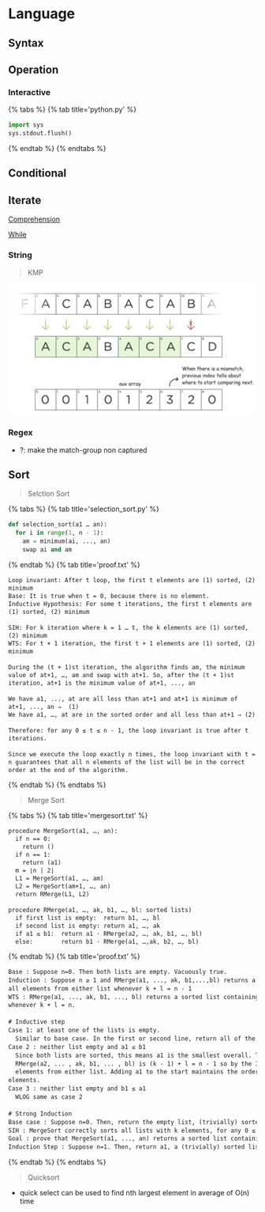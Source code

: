 # Language

## Syntax

## Operation

### Interactive

{% tabs %}
{% tab title='python.py' %}

```py
import sys
sys.stdout.flush()
```

{% endtab %}
{% endtabs %}

## Conditional

## Iterate

[Comprehension](https://docs.google.com/forms/d/1yUmg8IRuwrDaf8NayKeoDjLZv7XDIQHcbVUY9PJ-SP0/edit)

[While](https://docs.google.com/forms/d/18QwLLbameGJBtyrTsBI046VqHAIhMpxYD5KjK4bFcIM/edit)

### String

> KMP

![alt](images/20210206_212347.png)

### Regex

* ?: make the match-group non captured

## Sort

> Selction Sort

{% tabs %}
{% tab title='selection_sort.py' %}

```py
def selection_sort(a1 … an):
  for i in range(1, n - 1):
    am = minimum(ai, ..., an)
    swap ai and am
```

{% endtab %}
{% tab title='proof.txt' %}

```text
Loop invariant: After t loop, the first t elements are (1) sorted, (2) minimum
Base: It is true when t = 0, because there is no element.
Inductive Hypothesis: For some t iterations, the first t elements are (1) sorted, (2) minimum

SIH: For k iteration where k = 1 … t, the k elements are (1) sorted, (2) minimum
WTS: For t + 1 iteration, the first t + 1 elements are (1) sorted, (2) minimum

During the (t + 1)st iteration, the algorithm finds am, the minimum value of at+1, …, am and swap with at+1. So, after the (t + 1)st iteration, at+1 is the minimum value of at+1, ..., an

We have a1, ..., at are all less than at+1 and at+1 is minimum of at+1, ..., an ⇒  (1)
We have a1, …, at are in the sorted order and all less than at+1 ⇒ (2)

Therefore: for any 0 ≤ t ≤ n - 1, the loop invariant is true after t iterations.

Since we execute the loop exactly n times, the loop invariant with t = n guarantees that all n elements of the list will be in the correct order at the end of the algorithm.
```

{% endtab %}
{% endtabs %}

> Merge Sort

{% tabs %}
{% tab title='mergesort.txt' %}

```text
procedure MergeSort(a1, …, an):
  if n == 0:
    return ()
  if n == 1:
    return (a1)
  m = ⌊n | 2⌋
  L1 = MergeSort(a1, …, am)
  L2 = MergeSort(am+1, …, an)
  return RMerge(L1, L2)

procedure RMerge(a1, …, ak, b1, …, bl: sorted lists)
  if first list is empty:  return b1, …, bl
  if second list is empty: return a1, …, ak
  if a1 ≤ b1:  return a1 · RMerge(a2, …, ak, b1, …, bl)
  else:        return b1 · RMerge(a1, …,ak, b2, …, bl)
```

{% endtab %}
{% tab title='proof.txt' %}

```txt
Base : Suppose n=0. Then both lists are empty. Vacuously true.
Induction : Suppose n ≥ 1 and RMerge(a1, ..., ak, b1,...,bl) returns a sorted list containing
all elements from either list whenever k + l = n - 1
WTS : RMerge(a1, ..., ak, b1, ..., bl) returns a sorted list containing all elements from either list
whenever k + l = n.

# Inductive step
Case 1: at least one of the lists is empty.
  Similar to base case. In the first or second line, return all of the elements, in sorted order.
Case 2 : neither list empty and a1 ≤ b1
  Since both lists are sorted, this means a1 is the smallest overall. The total size of the input of
  RMerge(a2, ... , ak, b1, ... , bl) is (k - 1) + l = n - 1 so by the IH, it returns a sorted list containing all
  elements from either list. Adding a1 to the start maintains the order and gives a sorted list with all
elements.
Case 3 : neither list empty and b1 ≤ a1
  WLOG same as case 2

# Strong Induction
Base case : Suppose n=0. Then, return the empty list, (trivially) sorted.
SIH : MergeSort correctly sorts all lists with k elements, for any 0 ≤ k < n
Goal : prove that MergeSort(a1, ..., an) returns a sorted list containing all n elements.
Induction Step : Suppose n=1. Then, return a1, a (trivially) sorted list containing all elements.
```

{% endtab %}
{% endtabs %}

> Quicksort

* quick select can be used to find nth largest element in average of O(n) time


